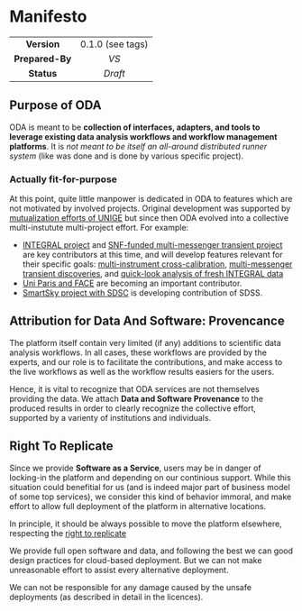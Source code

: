 # Manifesto

|||
| :--: | :--: |
| **Version** | 0.1.0 (see tags) |
| **Prepared-By** | _VS_ |
| **Status** | _Draft_ |

## Purpose of ODA

ODA is meant to be **collection of interfaces, adapters, and tools to leverage existing data analysis workflows and workflow management platforms**.
It is _not meant to be itself an all-around distributed runner system_ (like was done and is done by various specific project).

### Actually fit-for-purpose

At this point, quite little manpower is dedicated in ODA to features which are not motivated by involved projects. Original development was supported by [mutualization efforts of UNIGE]() but since then ODA evolved into a collective multi-instutute multi-project effort. For example:
 * [INTEGRAL project](https://www.isdc.unige.ch) and [SNF-funded multi-messenger transient project]() are key contributors at this time, and will develop features relevant for their specific goals: [multi-instrument cross-calibration](), [multi-messenger transient discoveries](), and [quick-look analysis of fresh INTEGRAL data]()
 * [Uni Paris and FACE]() are becoming an important contributor. 
 * [SmartSky project with SDSC]() is developing contribution of SDSS.

## Attribution for Data And Software: Provencance

The platform itself contain very limited (if any) additions to scientific data analysis workflows. 
In all cases, these workflows are provided by the experts, and our role is to facilitate the contributions, and make access to the live workflows as well as the workflow results easiers for the users.

Hence, it is vital to recognize that ODA services are not themselves providing the data. We attach **Data and Software Provenance**  to the produced results in order to clearly recognize the collective effort, supported by a varienty of institutions and individuals.

## Right To Replicate

Since we provide **Software as a Service**, users may be in danger of locking-in the platform and depending on our continious support. While this situation could benefitial for us (and is indeed major part of business model of some top services), we consider this kind of behavior immoral, and make effort to allow full deployment of the platform in alternative locations. 

In principle, it should be always possible to move the platform elsewhere, respecting the [right to replicate](https://2i2c.org/right-to-replicate/)

We provide full open software and data, and following the best we can good design practices for cloud-based deployment. 
But we can not make unreasonable effort to assist every alternative deployment.

We can not be responsible for any damage caused by the unsafe deployments (as described in detail in the licences).
